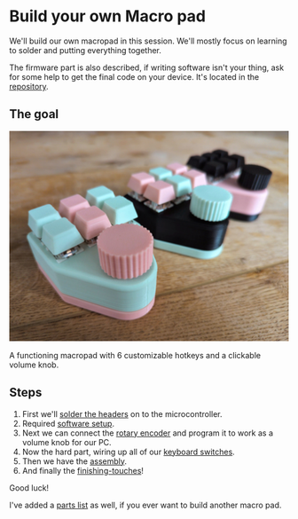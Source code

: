 # Build your own Macro pad

We'll build our own macropad in this session. We'll mostly focus on learning to solder and putting everything together.

The firmware part is also described, if writing software isn't your thing, ask for some help to get the final code on your device. It's located in the [repository](https://github.com/itenium-be/BuildYourOwnMacroPad).

## The goal

![A photo of the end result](assets/goal.jpg "Photo")

A functioning macropad with 6 customizable hotkeys and a clickable volume knob.

## Steps

1. First we'll [solder the headers](solder-headers.md) on to the microcontroller.
2. Required [software setup](software-setup.md).
3. Next we can connect the [rotary encoder](rotary-encoder.md) and program it to work as a volume knob for our PC.
4. Now the hard part, wiring up all of our [keyboard switches](switches.md).
5. Then we have the [assembly](assembly.md).
6. And finally the [finishing-touches](finishing-touches.md)!

Good luck!

I've added a [parts list](parts-list.md) as well, if you ever want to build another macro pad.